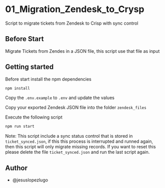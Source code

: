 # 01_Migration_Zendesk_to_Crysp

Script to migrate tickets from Zendesk to Crisp with sync  control

## Before Start
Migrate Tickets from Zendes in a JSON file, this script use that file as input


## Getting started

Before start install the npm dependencies

```bash 
npm install
```

Copy the `.env.example` to `.env` and update the values 

Copy your exported Zendesk JSON file into the folder `zendesk_files`

Execute the following script

```bash
npm run start
```

Note: This script include a sync status control that is stored in `ticket_synced.json`, if this this process is interrupted and runned again, then this script will only migrate missing records. If you want to reset this please delete the file `ticket_synced.json` and run the last script again.

## Author
- @jesuslopezlugo